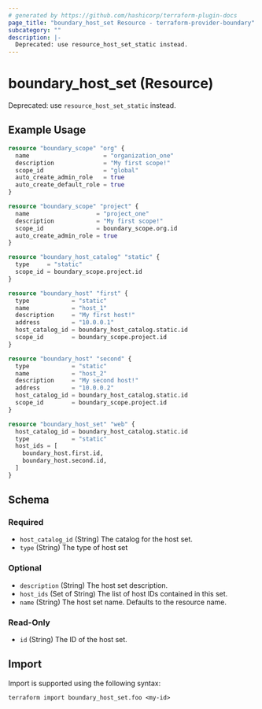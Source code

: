 ```yaml
---
# generated by https://github.com/hashicorp/terraform-plugin-docs
page_title: "boundary_host_set Resource - terraform-provider-boundary"
subcategory: ""
description: |-
  Deprecated: use resource_host_set_static instead.
---
```


# boundary_host_set (Resource)

Deprecated: use `resource_host_set_static` instead.

## Example Usage

```terraform
resource "boundary_scope" "org" {
  name                     = "organization_one"
  description              = "My first scope!"
  scope_id                 = "global"
  auto_create_admin_role   = true
  auto_create_default_role = true
}

resource "boundary_scope" "project" {
  name                   = "project_one"
  description            = "My first scope!"
  scope_id               = boundary_scope.org.id
  auto_create_admin_role = true
}

resource "boundary_host_catalog" "static" {
  type     = "static"
  scope_id = boundary_scope.project.id
}

resource "boundary_host" "first" {
  type            = "static"
  name            = "host_1"
  description     = "My first host!"
  address         = "10.0.0.1"
  host_catalog_id = boundary_host_catalog.static.id
  scope_id        = boundary_scope.project.id
}

resource "boundary_host" "second" {
  type            = "static"
  name            = "host_2"
  description     = "My second host!"
  address         = "10.0.0.2"
  host_catalog_id = boundary_host_catalog.static.id
  scope_id        = boundary_scope.project.id
}

resource "boundary_host_set" "web" {
  host_catalog_id = boundary_host_catalog.static.id
  type            = "static"
  host_ids = [
    boundary_host.first.id,
    boundary_host.second.id,
  ]
}
```

<!-- schema generated by tfplugindocs -->
## Schema

### Required

- `host_catalog_id` (String) The catalog for the host set.
- `type` (String) The type of host set

### Optional

- `description` (String) The host set description.
- `host_ids` (Set of String) The list of host IDs contained in this set.
- `name` (String) The host set name. Defaults to the resource name.

### Read-Only

- `id` (String) The ID of the host set.

## Import

Import is supported using the following syntax:

```shell
terraform import boundary_host_set.foo <my-id>
```
